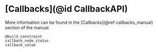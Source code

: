 # [Callbacks](@id CallbackAPI)

More information can be found in the [Callbacks](@ref callbacks_manual) section
of the manual.

```@docs
@build_constraint
callback_node_status
callback_value
```

